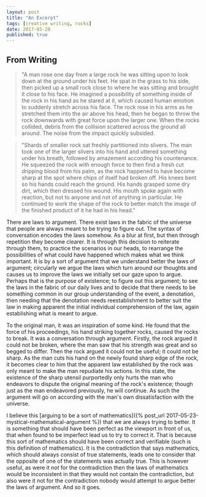 ```yaml
---
layout: post
title: "An Excerpt"
tags: [creative writing, rocks]
date: 2017-05-20
published: true
---
```


## From Writing

> "A man rose one day from a large rock he was sitting upon to look down at the
> ground under his feet. He spat in the grass to his side, then picked up a
> small rock close to where he was sitting and brought it close to his face. He
> imagined a possibility of something inside of the rock in his hand as he
> stared at it, which caused human emotion to suddenly stretch across his face.
> The rock rose in his arms as he stretched them into the air above his head,
> then he began to throw the rock downwards with great force upon the larger
> one. When the rocks collided, debris from the collision scattered across the
> ground all around. The noise from the impact quickly subsided.

> "Shards of smaller rock sat freshly partitioned into slivers. The man took one
> of the larger slivers into his hand and uttered something under his breath,
> followed by amazement according his countenance. He squeezed the rock with
> enough force to then find a fresh cut dripping blood from his palm, as the
> rock happened to have become sharp at the spot where chips of itself had
> broken off. His knees bent so his hands could reach the ground. His hands
> grasped some dry dirt, which then dressed his wound. His mouth spoke again
> with reaction, but not to anyone and not of anything in particular. He
> continued to work the shape of the rock to better match the image of the
> finished product of it he had in his head."

There are laws to argument. There exist laws in the fabric of the universe that
people are always meant to be trying to figure out. The syntax of conversation
encodes the laws somehow. As a blur at first, but then through repetition they
become clearer. It is through this decision to reiterate through them, to
practice the scenarios in our heads, to rearrange the possibilities of what
could have happened which makes what we think important. It is by a sort of
argument that we understand better the laws of argument; circularly we argue the
laws which turn around our thoughts and causes us to improve the laws we
initially set our gaze upon to argue. Perhaps that is the purpose of existence;
to figure out this argument; to see the laws in the fabric of our daily lives
and to decide that there needs to be something common in our group understanding
of the event, a denotation, then needing that the denotation needs
reestablishment to better suit the law in making apparent the initial individual
comprehension of the law, again establishing what is meant to argue.

To the original man, it was an inspiration of some kind. He found that the force
of his proceedings, his hand striking together rocks, caused the rocks to break.
It was a conversation through argument. Firstly, the rock argued it could not be
broken, where the man saw that his strength was great and so begged to differ.
Then the rock argued it could not be useful; it could not be sharp. As the man
cuts his hand on the newly found sharp edge of the rock, it becomes clear to him
that the apparent law established by the rock was only meant to make the man
repudiate his actions. In this state, the existence of the sharp utensil
purportedly only hurts the man who endeavors to dispute the original meaning of
the rock's existence; though just as the man endeavored previously, he will
continue. As such the argument will go on according with the man's own
dissatisfaction with the universe.

I believe
this
[arguing to be a sort of mathematics]({% post_url 2017-05-23-mystical-mathematical-argument %}) that
we are always trying to better. It is something that should have been perfect as
the viewport in front of us, that when found to be imperfect lead us to try to
correct it. That is because this sort of mathematics should have been correct
and verifiable (such is this definition of mathematics). It is the contradiction
that says mathematics, which should always consist of true statements, leads one
to consider that the opposite of one of the statements was actually true. This
is however useful, as were it _not_ for the contradiction then the laws of
mathematics would be inconsistent in that they would not contain the
contradiction, but also were it not for the contradiction nobody would attempt
to argue better the laws of argument. And so it goes.
